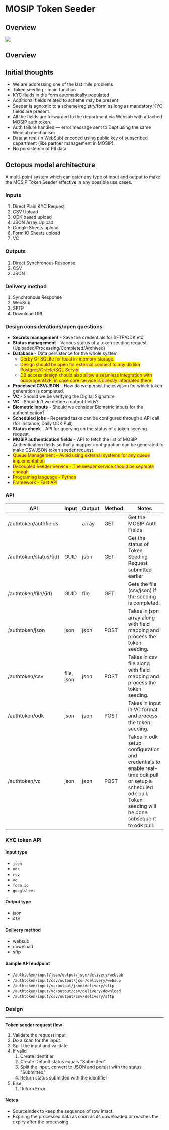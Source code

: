 # MOSIP Token Seeder

## Overview

![](https://github.com/mosip/openg2p/raw/main/docs/.gitbook/assets/seeder.png)

## Overview

## Initial thoughts

* We are addressing one of the last mile problems
* Token seeding - main function
* KYC fields in the form automatically populated
* Additional fields related to scheme may be present
* Seeder is agnostic to a scheme/registry/form as long as mandatory KYC fields are present.
* All the fields are forwarded to the department via Websub with attached MOSIP auth token.
* Auth failure handled — error message sent to Dept using the same Websub mechanism
* Data at rest (in WebSub) encoded using public key of subscribed department (like partner management in MOSIP).
* No persistence of PII data

## Octopus model architecture

A multi-point system which can cater any type of input and output to make the MOSIP Token Seeder effective in any possible use cases.

### Inputs

1. Direct Plain KYC Request
2. CSV Upload
3. ODK based upload
4. JSON Array Upload
5. Google Sheets upload
6. Form.IO Sheets upload
7. VC

### Outputs

1. Direct Synchronous Response
2. CSV
3. JSON

### Delivery method

1. Synchronous Response
2. WebSub
3. SFTP
4. Download URL

### Design considerations/open questions

* **Secrets management** - Save the credentials for SFTP/ODK etc.
* **Status management** - Various status of a token seeding request. (Uploaded/Processing/Completed/Archived)
* **Database** - Data persistence for the whole system
  * <mark style="color:purple;">Derby Or SQLite for local in-memory storage.</mark>
  * <mark style="color:purple;">Design should be open for external connect to any db like Postgres/Oracle/SQL Server</mark>&#x20;
  * <mark style="color:purple;">DB access design should also allow a seamless integration with odoo/openG2P, in case core service is directly integrated there.</mark> &#x20;
* **Processed CSV/JSON** - How do we persist the csv/json for which token generation is completed.
* **VC** - Should we be verifying the Digital Signature
* **VC** - Shouldn't we define a output fields?
* **Biometric inputs** - Should we consider Biometric inputs for the authentication?
* **Scheduled jobs** - Repeated tasks can be configured through a API call (for instance, Daily ODK Pull)
* **Status check** - API for querying on the status of a token seeding request.
* **MOSIP authentication fields** - API to fetch the list of MOSIP Authentication fields so that a mapper configuration can be generated to make CSV/JSON token seeder request.   &#x20;
* <mark style="color:purple;">Queue Management - Avoid using external systems for any queue implementation</mark>
* <mark style="color:purple;">Decoupled Seeder Service - The seeder service should be separate enough</mark>&#x20;
* <mark style="color:purple;">Programing language - Python</mark>
* <mark style="color:purple;">Framework - Fast API</mark>

<mark style="color:purple;"></mark>

### API

| API                    | Input      | Output | Method | Notes                                                                                                                                                            |
| ---------------------- | ---------- | ------ | ------ | ---------------------------------------------------------------------------------------------------------------------------------------------------------------- |
| /authtoken/authfields  |            | array  | GET    | Get the MOSIP Auth Fields                                                                                                                                        |
| /authtoken/status/{id} | GUID       | json   | GET    | Get the status of Token Seeding Request submitted earlier                                                                                                        |
| /authtoken/file/{id}   | GUID       | file   | GET    | Gets the file (csv/json) if the seeding is completed.                                                                                                            |
| /authtoken/json        | json       | json   | POST   | Takes in json array along with field mapping and process the token seeding.                                                                                      |
| /authtoken/csv         | file, json | json   | POST   | Takes in csv file along with field mapping and process the token seeding.                                                                                        |
| /authtoken/odk         | json       | json   | POST   | Takes in input in VC format and process the token seeding.                                                                                                       |
| /authtoken/vc          | json       | json   | POST   | Takes in odk setup configuration and credentials to enable real-time odk pull or setup a scheduled odk pull.  Token seeding will be done subsequent to odk pull. |

### KYC token API&#x20;

#### Input type

* `json`
* `odk`
* `csv`
* `vc`
* `form.io`
* `googlsheet`

#### Output type <a href="#output-type" id="output-type"></a>

* json
* csv

#### Delivery method

* websub
* download
* sftp

#### Sample API endpoint

* `/authtoken/input/json/output/json/delivery/websub`
* `/authtoken/input/csv/output/json/delivery/websup`
* `/authtoken/input/vc/output/json/delivery/sftp`
* `/authtoken/input/vc/output/csv/delivery/download`
* `/authtoken/input/csv/output/csv/delivery/sftp`



### Design

****

**Token seeder request flow**

1. Validate the request input
2. Do a scan for the input.
3. Split the input and validate
4. If valid&#x20;
   1. Create Identifier
   2. Create Default status equals "Submitted"
   3. Split the input, convert to JSON and persist with the status "Submitted"
   4. Return status submitted with the identifier
5. Else
   1. Return Error

#### Notes

* SourceIndex to keep the sequence of row intact.
* Expiring the processed data as soon as its downloaded or reaches the expiry after the processing.
